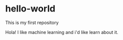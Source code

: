 # hello-world
This is my first repository

Hola!
I like machine learning and i'd like learn about it.
